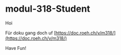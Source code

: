 # modul-318-Student

Hoi

Für doku gang doch uf [https://doc.roeh.ch/v/m318/](https://doc.roeh.ch/v/m318/)

Have Fun!
